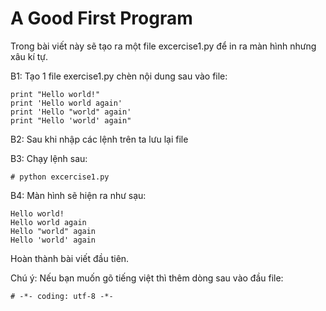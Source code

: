 # A Good First Program

Trong bài viết này sẽ tạo ra một file excercise1.py để in ra màn hình nhưng xâu kí tự. 

B1: Tạo 1 file exercise1.py chèn nội dung sau vào file: 

    print "Hello world!"
    print 'Hello world again'
    print 'Hello "world" again'
    print "Hello 'world' again"

B2: Sau khi nhập các lệnh trên ta lưu lại file

B3: Chạy lệnh sau: 

    # python excercise1.py

B4: Màn hình sẽ hiện ra như sạu: 

    Hello world!
    Hello world again
    Hello "world" again
    Hello 'world' again

Hoàn thành bài viết đầu tiên.

Chú ý: Nếu bạn muốn gõ tiếng việt thì thêm dòng sau vào đầu file: 

    # -*- coding: utf-8 -*-
